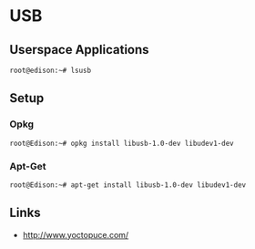 USB
==

## Userspace Applications

    root@edison:~# lsusb

## Setup
### Opkg

    root@Edison:~# opkg install libusb-1.0-dev libudev1-dev

### Apt-Get

    root@Edison:~# apt-get install libusb-1.0-dev libudev1-dev

## Links

- http://www.yoctopuce.com/